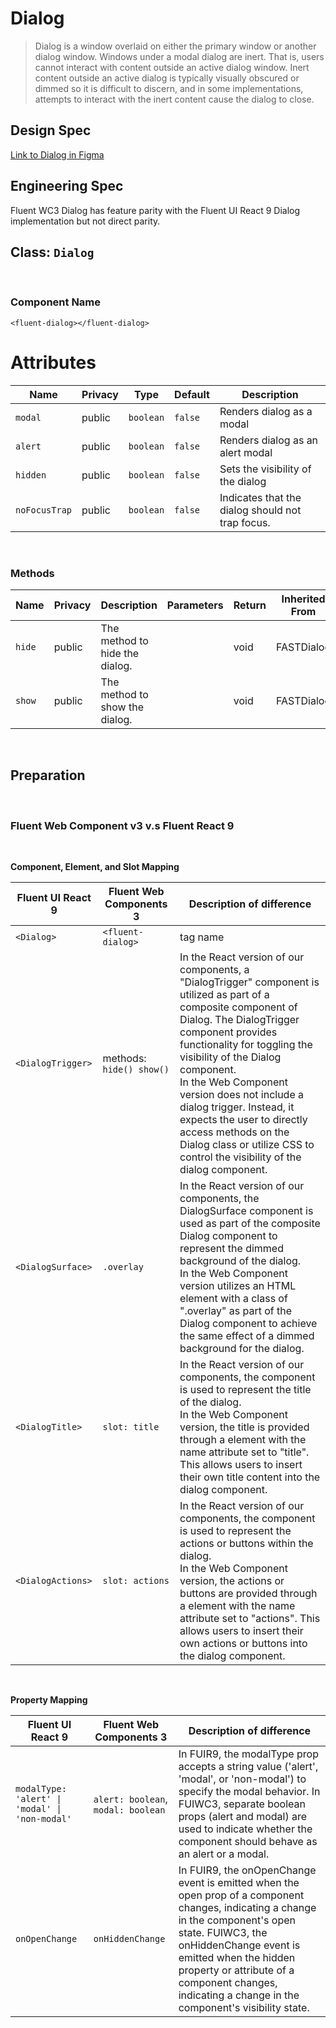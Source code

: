 # Dialog

> Dialog is a window overlaid on either the primary window or another dialog window. Windows under a modal dialog are inert. That is, users cannot interact with content outside an active dialog window. Inert content outside an active dialog is typically visually obscured or dimmed so it is difficult to discern, and in some implementations, attempts to interact with the inert content cause the dialog to close.

## **Design Spec**

[Link to Dialog in Figma](https://www.figma.com/file/jtF47yOXDxkI00ZkydE999/Dialog?type=design&node-id=2605%3A15263&mode=dev)

## **Engineering Spec**

Fluent WC3 Dialog has feature parity with the Fluent UI React 9 Dialog implementation but not direct parity.

## Class: `Dialog`

<br />

### **Component Name**

`<fluent-dialog></fluent-dialog>`

# **Attributes**

| Name          | Privacy | Type      | Default | Description                                      |
| ------------- | ------- | --------- | ------- | ------------------------------------------------ |
| `modal`       | public  | `boolean` | `false` | Renders dialog as a modal                        |
| `alert`       | public  | `boolean` | `false` | Renders dialog as an alert modal                 |
| `hidden`      | public  | `boolean` | `false` | Sets the visibility of the dialog                |
| `noFocusTrap` | public  | `boolean` | `false` | Indicates that the dialog should not trap focus. |

<br />

### **Methods**

| Name   | Privacy | Description                    | Parameters | Return | Inherited From |
| ------ | ------- | ------------------------------ | ---------- | ------ | -------------- |
| `hide` | public  | The method to hide the dialog. |            | void   | FASTDialog     |
| `show` | public  | The method to show the dialog. |            | void   | FASTDialog     |

<br />

## **Preparation**

<br />

### **Fluent Web Component v3 v.s Fluent React 9**

<br />

**Component, Element, and Slot Mapping**

| Fluent UI React 9 | Fluent Web Components 3  | Description of difference                                                                                                                                                                                                                                                                                                                                                                                                                                |
| ----------------- | ------------------------ | -------------------------------------------------------------------------------------------------------------------------------------------------------------------------------------------------------------------------------------------------------------------------------------------------------------------------------------------------------------------------------------------------------------------------------------------------------- |
| `<Dialog>`        | `<fluent-dialog>`        | tag name                                                                                                                                                                                                                                                                                                                                                                                                                                                 |
| `<DialogTrigger>` | methods: `hide() show()` | In the React version of our components, a "DialogTrigger" component is utilized as part of a composite component of Dialog. The DialogTrigger component provides functionality for toggling the visibility of the Dialog component. <br /> In the Web Component version does not include a dialog trigger. Instead, it expects the user to directly access methods on the Dialog class or utilize CSS to control the visibility of the dialog component. |
| `<DialogSurface>` | `.overlay`               | In the React version of our components, the DialogSurface component is used as part of the composite Dialog component to represent the dimmed background of the dialog. <br /> In the Web Component version utilizes an HTML element with a class of ".overlay" as part of the Dialog component to achieve the same effect of a dimmed background for the dialog.                                                                                        |
| `<DialogTitle>`   | `slot: title`            | In the React version of our components, the <DialogTitle> component is used to represent the title of the dialog. <br /> In the Web Component version, the title is provided through a <slot> element with the name attribute set to "title". This allows users to insert their own title content into the dialog component.                                                                                                                             |
| `<DialogActions>` | `slot: actions`          | In the React version of our components, the <DialogActions> component is used to represent the actions or buttons within the dialog. <br /> In the Web Component version, the actions or buttons are provided through a <slot> element with the name attribute set to "actions". This allows users to insert their own actions or buttons into the dialog component.                                                                                     |

<br />

**Property Mapping**

| Fluent UI React 9                              | Fluent Web Components 3            | Description of difference                                                                                                                                                                                                                                                                                    |
| ---------------------------------------------- | ---------------------------------- | ------------------------------------------------------------------------------------------------------------------------------------------------------------------------------------------------------------------------------------------------------------------------------------------------------------ |
| `modalType: 'alert' \| 'modal' \| 'non-modal'` | `alert: boolean`, `modal: boolean` | In FUIR9, the modalType prop accepts a string value ('alert', 'modal', or 'non-modal') to specify the modal behavior. In FUIWC3, separate boolean props (alert and modal) are used to indicate whether the component should behave as an alert or a modal.                                                   |
| `onOpenChange`                                 | `onHiddenChange`                   | In FUIR9, the onOpenChange event is emitted when the open prop of a component changes, indicating a change in the component's open state. FUIWC3, the onHiddenChange event is emitted when the hidden property or attribute of a component changes, indicating a change in the component's visibility state. |
